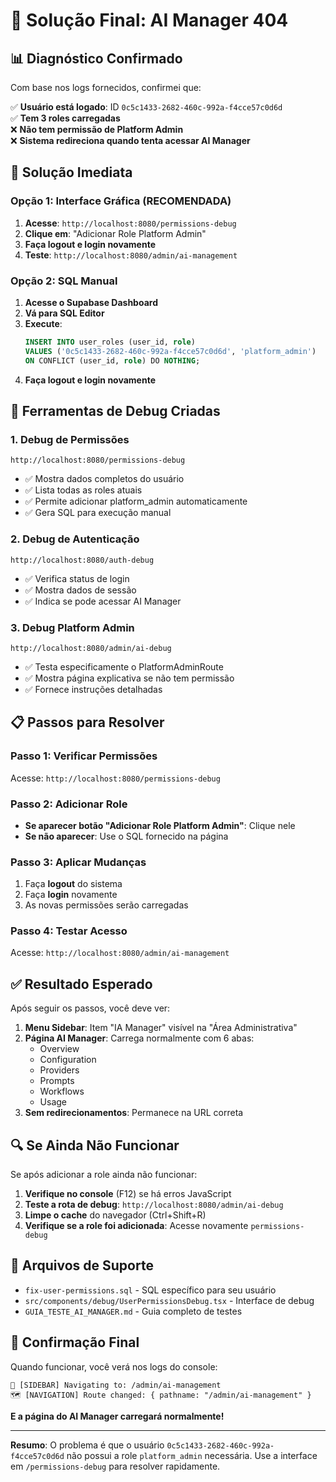 # 🎯 Solução Final: AI Manager 404

## 📊 Diagnóstico Confirmado

Com base nos logs fornecidos, confirmei que:

✅ **Usuário está logado**: ID `0c5c1433-2682-460c-992a-f4cce57c0d6d`  
✅ **Tem 3 roles carregadas**  
❌ **Não tem permissão de Platform Admin**  
❌ **Sistema redireciona quando tenta acessar AI Manager**

## 🔧 Solução Imediata

### Opção 1: Interface Gráfica (RECOMENDADA)
1. **Acesse**: `http://localhost:8080/permissions-debug`
2. **Clique em**: "Adicionar Role Platform Admin"
3. **Faça logout e login novamente**
4. **Teste**: `http://localhost:8080/admin/ai-management`

### Opção 2: SQL Manual
1. **Acesse o Supabase Dashboard**
2. **Vá para SQL Editor**
3. **Execute**:
   ```sql
   INSERT INTO user_roles (user_id, role)
   VALUES ('0c5c1433-2682-460c-992a-f4cce57c0d6d', 'platform_admin')
   ON CONFLICT (user_id, role) DO NOTHING;
   ```
4. **Faça logout e login novamente**

## 🧪 Ferramentas de Debug Criadas

### 1. Debug de Permissões
```
http://localhost:8080/permissions-debug
```
- ✅ Mostra dados completos do usuário
- ✅ Lista todas as roles atuais
- ✅ Permite adicionar platform_admin automaticamente
- ✅ Gera SQL para execução manual

### 2. Debug de Autenticação
```
http://localhost:8080/auth-debug
```
- ✅ Verifica status de login
- ✅ Mostra dados de sessão
- ✅ Indica se pode acessar AI Manager

### 3. Debug Platform Admin
```
http://localhost:8080/admin/ai-debug
```
- ✅ Testa especificamente o PlatformAdminRoute
- ✅ Mostra página explicativa se não tem permissão
- ✅ Fornece instruções detalhadas

## 📋 Passos para Resolver

### Passo 1: Verificar Permissões
Acesse: `http://localhost:8080/permissions-debug`

### Passo 2: Adicionar Role
- **Se aparecer botão "Adicionar Role Platform Admin"**: Clique nele
- **Se não aparecer**: Use o SQL fornecido na página

### Passo 3: Aplicar Mudanças
1. Faça **logout** do sistema
2. Faça **login** novamente
3. As novas permissões serão carregadas

### Passo 4: Testar Acesso
Acesse: `http://localhost:8080/admin/ai-management`

## ✅ Resultado Esperado

Após seguir os passos, você deve ver:

1. **Menu Sidebar**: Item "IA Manager" visível na "Área Administrativa"
2. **Página AI Manager**: Carrega normalmente com 6 abas:
   - Overview
   - Configuration  
   - Providers
   - Prompts
   - Workflows
   - Usage
3. **Sem redirecionamentos**: Permanece na URL correta

## 🔍 Se Ainda Não Funcionar

Se após adicionar a role ainda não funcionar:

1. **Verifique no console** (F12) se há erros JavaScript
2. **Teste a rota de debug**: `http://localhost:8080/admin/ai-debug`
3. **Limpe o cache** do navegador (Ctrl+Shift+R)
4. **Verifique se a role foi adicionada**: Acesse novamente `permissions-debug`

## 📝 Arquivos de Suporte

- `fix-user-permissions.sql` - SQL específico para seu usuário
- `src/components/debug/UserPermissionsDebug.tsx` - Interface de debug
- `GUIA_TESTE_AI_MANAGER.md` - Guia completo de testes

## 🎉 Confirmação Final

Quando funcionar, você verá nos logs do console:
```
🔗 [SIDEBAR] Navigating to: /admin/ai-management
🗺️ [NAVIGATION] Route changed: { pathname: "/admin/ai-management" }
```

**E a página do AI Manager carregará normalmente!**

---

**Resumo**: O problema é que o usuário `0c5c1433-2682-460c-992a-f4cce57c0d6d` não possui a role `platform_admin` necessária. Use a interface em `/permissions-debug` para resolver rapidamente.